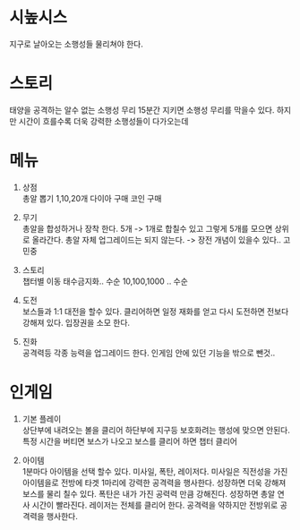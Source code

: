 # 시높시스
지구로 날아오는 소행성들 물리쳐야 한다. 

# 스토리
태양을 공격하는 알수 없는 소행성 무리
15분간 지키면 소행성 무리를 막을수 있다. 
하지만 시간이 흐를수록 더욱 강력한 소행성들이 다가오는데 

# 메뉴
1) 상점<br>
총알 뽑기 1,10,20개
다이아 구매
코인 구매

2) 무기<br>
총알을 합성하거나 장착 한다.
5개 -> 1개로 합칠수 있고 그렇게 5개를 모으면 상위로 올라간다.
총알 자체 업그레이드는 되지 않는다. -> 장전 개념이 있을수 있다.. 고민중

3) 스토리<br>
챕터별 이동 태수금지화.. 수순
10,100,1000 .. 수순

4) 도전<br>
보스들과 1:1 대전을 할수 있다. 클리어하면 일정 재화를 얻고 다시 도전하면 전보다 강해져 있다. 
입장권을 소모 한다.

5) 진화<br>
공격력등 각종 능력을 업그레이드 한다. 인게임 안에 있던 기능을 밖으로 뺀것..

# 인게임
1) 기본 플레이 <br>
상단부에 내려오는 볼을 클리어 하단부에 지구등 보호화려는 행성에 맞으면 안된다.
특정 시간을 버티면 보스가 나오고 보스를 클리어 하면 챕터 클리어

2) 아이템<BR>
1분마다 아이템을 선택 할수 있다. 
미사일, 폭탄, 레이저다.
미사일은 직전성을 가진 아이템을로 전방에 타겟 1마리에 강력한 공격력을 행사한다.
성장하면 더욱 강해져 보스를 물리 칠수 있다. 
폭탄은 내가 가진 공력력 만큼 강해진다. 
성장하면 총알 연사 시간이 빨라진다.
레이저는 전체를 클리어 한다. 공격력을 약하지만 전방위로 공격력을 행사한다. 











